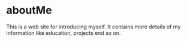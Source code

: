 # aboutMe
This is a web site for introducing myself. It contains more details of my information like education, projects end so on.
